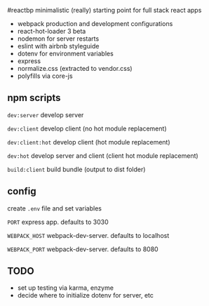 #reactbp
minimalistic (really) starting point for full stack react apps

- webpack production and development configurations
- react-hot-loader 3 beta
- nodemon for server restarts
- eslint with airbnb styleguide
- dotenv for environment variables
- express
- normalize.css (extracted to vendor.css)
- polyfills via core-js

## npm scripts
`dev:server` develop server

`dev:client` develop client (no hot module replacement)

`dev:client:hot` develop client (hot module replacement)

`dev:hot` develop server and client (client hot module replacement)

`build:client` build bundle (output to dist folder)

## config
create `.env` file and set variables

`PORT` express app. defaults to 3030

`WEBPACK_HOST` webpack-dev-server. defaults to localhost

`WEBPACK_PORT` webpack-dev-server. defaults to 8080

## TODO

- set up testing via karma, enzyme
- decide where to initialize dotenv for server, etc
